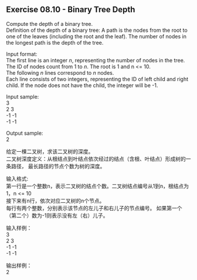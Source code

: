 ## Exercise 08.10 - Binary Tree Depth

Compute the depth of a binary tree.  
Definition of the depth of a binary tree:
A path is the nodes from the root to one of the leaves
(including the root and the leaf).
The number of nodes in the longest path is the depth of the tree.

Input format:  
The first line is an integer *n*, representing the number of nodes in the tree.
The ID of nodes count from 1 to *n*. The root is 1 and n <= 10.  
The following *n* lines correspond to *n* nodes.  
Each line consists of two integers, representing the ID of left child and right child. If the node does not have the child, the integer will be -1.

Input sample:  
3  
2 3  
-1 -1  
-1 -1  

Output sample:  
2

给定一棵二叉树，求该二叉树的深度。  
二叉树深度定义：从根结点到叶结点依次经过的结点（含根、叶结点）形成树的一条路径，
最长路径的节点个数为树的深度。

输入格式:  
第一行是一个整数n，表示二叉树的结点个数。二叉树结点编号从1到n，根结点为1，n <= 10  
接下来有n行，依次对应二叉树的n个节点。  
每行有两个整数，分别表示该节点的左儿子和右儿子的节点编号。
如果第一个（第二个）数为-1则表示没有左（右）儿子。

输入样例：  
3  
2 3  
-1 -1  
-1 -1  

输出样例：  
2
